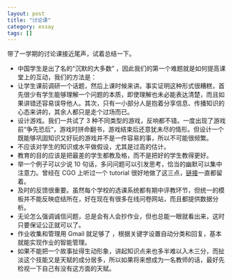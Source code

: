 ```yaml
---
layout: post
title: "讨论课"
category: essay
tags: []
---
```


带了一学期的讨论课接近尾声，试着总结一下。

* 中国学生是出了名的“沉默的大多数” ，因此我们的第一个难题就是如何提高课堂上的互动，我们的方法是：
* 让学生课前调研一个话题，然后上课时候来讲。事实证明这种形式很糟糕，首先很少有学生能够理解一个问题的本质，即使理解也未必能表达清楚，而且如果讲错还容易误导他人。其次，只有一小部分人是抱着分享信息、传播知识的心态来讲的，其余人都只是走个过场而已。
* 设计游戏。我们一共试了 3 种不同类型的游戏，反响都不错。一度出现了游戏前“争先恐后”，游戏时拼命翻书，游戏结束后还意犹未尽的情形。但设计一个既能够巩固知识又好玩的游戏并不是一件容易的事，所以不可能很频繁。
* 不应该对学生的知识或水平做假设，尤其是过高的估计。
* 教育的目的应该是把最差的学生都教及格，而不是把好的学生教得更好。
* 举一个例子可以少说 10 句话，多问问题可以引发思考，恰当的幽默可以集中注意力。曾经在 CGO 上听过一个 tutorial 很好地做了这三点，[链接](http://homepages.dcc.ufmg.br/~fernando/classes/gpuOpt/slides/slides1.pdf )一直都留着。
* 及时的反馈很重要。虽然每个学校的选课系统都有期中评教环节，但统一的模板并不能反映症结所在，好在现在有很多在线问卷网站，而且都提供数据分析。
* 无论怎么强调诚信问题，总是会有人会抄作业，但也总能一眼就看出来，这时只要保证公正就可以了。
* 作业收集和管理用 Gmail 就足够了 ，根据关键字设置自动分类和回复，基本就能实现作业的智能管理。
* 如果不能把一个故事扯得生动形象，讲起知识点来也多半难以入木三分，而扯淡这个技能又是天赋的成分居多，所以如果将来想成为一名教师的话，最好先检视一下自己有没有这方面的天赋。  